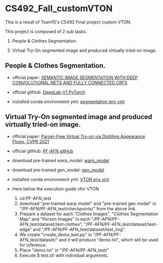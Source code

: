 # CS492_Fall_customVTON
This is a result of Team15's CS492 Final project custom VTON.

This project is composed of 2 sub tasks.

1. People & Clothes Segmentation.

2. Virtual Try-On segmented image and produced virtually tried-on image.

## People & Clothes Segmentation.

- official paper: [SEMANTIC IMAGE SEGMENTATION WITH DEEP CONVOLUTIONAL NETS AND FULLY CONNECTED CRFS](https://arxiv.org/pdf/1412.7062.pdf)

- official gitHub: [DeepLab-V1 PyTorch](https://github.com/wangleihitcs/DeepLab-V1-PyTorch)

- installed conda environment yml: [segmentation env yml](https://github.com/KAIST16-Ryu/CS492_Fall_customVTON/blob/master/DeepLab-V1-PyTorch/seg.yml)

## Virtual Try-On segmented image and produced virtually tried-on image.

- official paper: [Parser-Free Virtual Try-on via Distilling Appearance Flows, CVPR 2021](https://arxiv.org/pdf/2103.04559.pdf)

- official gitHub: [PF-AFN gitHub](https://github.com/geyuying/PF-AFN)

- download pre-trained warp_model: [warp_model](https://drive.google.com/file/d/1kA1lnG1xZLxJk8Qw9vqb-Iomf0H_XDZs/view?usp=share_link)

- download pre-trained gen_model: [gen_model](https://drive.google.com/file/d/1FWMH9RBDZgmnLfqDoYeyAAi-XaNTKkLw/view?usp=share_link)

- installed conda environment yml: [VTON env yml](https://github.com/KAIST16-Ryu/CS492_Fall_customVTON/blob/master/PF-AFN/VTON.yml)

- Here below the execution guide vfor VTON

  1. cd PF-AFN_test
  2. download "pre-trained warp model" and "pre-trained gen model" in "/PF-AFN/PF-AFN_test/checkpoints/" from the above link.
  3. Prepare a dataset for each "Clothes Images", "Clothes Segmentation Map" and "Person Images" in each "/PF-AFN/PF-AFN_test/dataset/test-clothes", "/PF-AFN/PF-AFN_test/dataset/test-edge" and "/PF-AFN/PF-AFN_test/dataset/test_img".
  4. We create "create_demo_text.py" in "/PF-AFN/PF-AFN_test/dataset/" and it will produce "demo.txt", which will be used for inference.
  5. Place "demo.txt" in "/PF-AFN/PF-AFN_test/"
  6. Execute $ test.sh with individual arguments.
